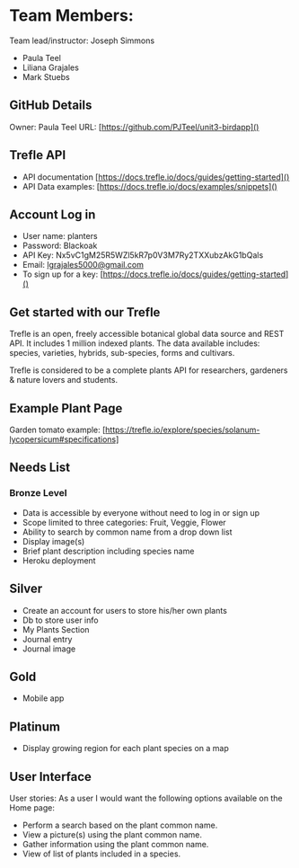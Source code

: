 # Team Members:
Team lead/instructor: Joseph Simmons
- Paula Teel
- Liliana Grajales
- Mark Stuebs

## GitHub Details
Owner: Paula Teel
URL: [https://github.com/PJTeel/unit3-birdapp]()


## Trefle API  
- API documentation
    [https://docs.trefle.io/docs/guides/getting-started]()
- API Data examples:
    [https://docs.trefle.io/docs/examples/snippets]()



## Account Log in
- User name: planters
- Password:  Blackoak
- API Key: Nx5vC1gM25R5WZl5kR7p0V3M7Ry2TXXubzAkG1bQals
- Email: lgrajales5000@gmail.com
- To sign up for a key: [https://docs.trefle.io/docs/guides/getting-started]()

## Get started with our Trefle
Trefle is an open, freely accessible botanical global data source and REST API. It includes 1 million indexed plants. The data available includes: species, varieties, hybrids, sub-species, forms and cultivars.

Trefle is considered to be a complete plants API for researchers, gardeners & nature lovers and students.

## Example Plant Page
Garden tomato example: [https://trefle.io/explore/species/solanum-lycopersicum#specifications]


## Needs List
### Bronze Level
- Data is accessible by everyone without need to log in or sign up
- Scope limited to three categories: Fruit, Veggie, Flower
- Ability to search by common name from a drop down list
- Display image(s)
- Brief plant description including species name
- Heroku deployment

## Silver
- Create an account for users to store his/her own plants
- Db to store user info
- My Plants Section
- Journal entry
- Journal image

## Gold
- Mobile app

## Platinum
- Display growing region for each plant species on a map

## User Interface
User stories:
As a user I would want the following options available on the Home page:
- Perform a search based on the plant common name.
- View a picture(s) using the plant common name.
- Gather information using the plant common name.
- View of list of plants included in a species.



